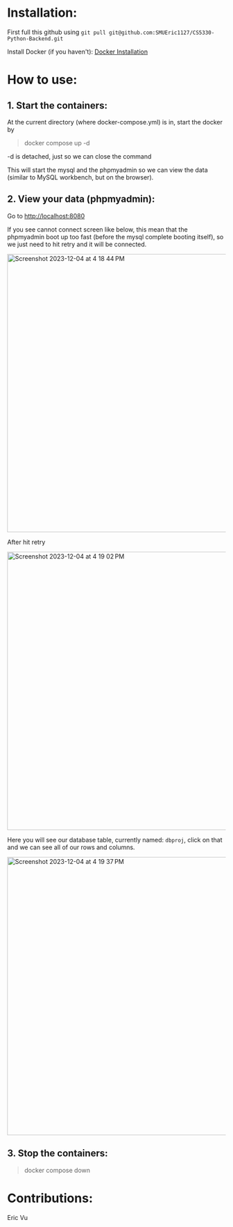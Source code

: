 # Installation:

First full this github using `git pull git@github.com:SMUEric1127/CS5330-Python-Backend.git`

Install Docker (if you haven't): [Docker Installation](https://docs.docker.com/engine/install/)

# How to use:

## 1. Start the containers:

At the current directory (where docker-compose.yml) is in, start the docker by

> docker compose up -d

-d is detached, just so we can close the command

This will start the mysql and the phpmyadmin so we can view the data (similar to MySQL workbench, but on the browser).

## 2. View your data (phpmyadmin):

Go to [http://localhost:8080](http://localhost:8080)

If you see cannot connect screen like below, this mean that the phpmyadmin boot up too fast (before the mysql complete booting itself), so we just need to hit retry and it will be connected.

<img width="640" alt="Screenshot 2023-12-04 at 4 18 44 PM" src="https://github.com/SMUEric1127/CS5330-Python-Backend/assets/85500156/769884e4-e709-40b6-99b7-a98ad9f43961">

After hit retry

<img width="640" alt="Screenshot 2023-12-04 at 4 19 02 PM" src="https://github.com/SMUEric1127/CS5330-Python-Backend/assets/85500156/e1f770df-8159-47d2-a0c4-93fc3e85c155">

Here you will see our database table, currently named: `dbproj`, click on that and we can see all of our rows and columns.

<img width="640" alt="Screenshot 2023-12-04 at 4 19 37 PM" src="https://github.com/SMUEric1127/CS5330-Python-Backend/assets/85500156/2994fcd7-d0f8-47e6-abd1-e54c62c68c34">

## 3. Stop the containers:

> docker compose down


# Contributions:
Eric Vu

<add your name here>
